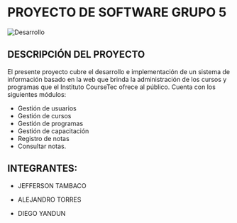 # PROYECTO DE SOFTWARE GRUPO 5
![Desarrollo](http://maserinformatica.com/assets/img/desarrollo.jpg)
## DESCRIPCIÓN DEL PROYECTO
El presente proyecto cubre el desarrollo e implementación de 
un sistema de información basado en la web que brinda la administración
de los cursos y programas que el  Instituto CourseTec ofrece al público.
Cuenta con los siguientes módulos: 
* Gestión de usuarios
* Gestión de cursos
* Gestión de programas
* Gestión de capacitación
* Registro de notas
* Consultar notas.
 

## INTEGRANTES:

* JEFFERSON TAMBACO

* ALEJANDRO TORRES

* DIEGO YANDUN


